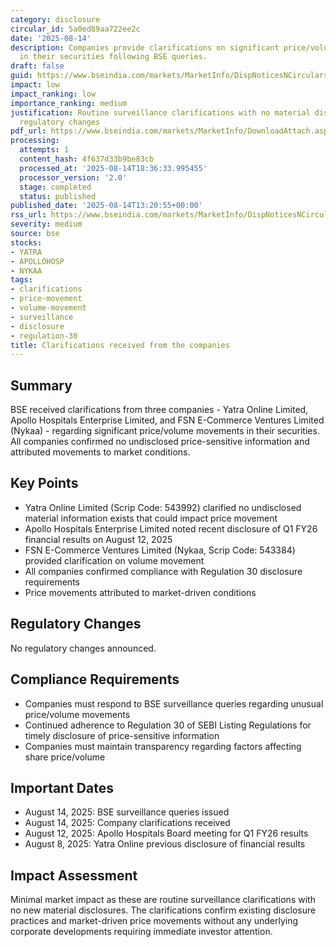```yaml
---
category: disclosure
circular_id: 5a0ed89aa722ee2c
date: '2025-08-14'
description: Companies provide clarifications on significant price/volume movements
  in their securities following BSE queries.
draft: false
guid: https://www.bseindia.com/markets/MarketInfo/DispNoticesNCirculars.aspx?Noticeid={C71405C1-2C4A-4BD3-B10C-07456008F54E}&noticeno=20250814-49&dt=08/14/2025&icount=49&totcount=67&flag=0
impact: low
impact_ranking: low
importance_ranking: medium
justification: Routine surveillance clarifications with no material disclosures or
  regulatory changes
pdf_url: https://www.bseindia.com/markets/MarketInfo/DownloadAttach.aspx?id=20250814-49&attachedId=16e277d4-6372-4085-84b7-98e9b0792783
processing:
  attempts: 1
  content_hash: 4f637d33b9be83cb
  processed_at: '2025-08-14T18:36:33.995455'
  processor_version: '2.0'
  stage: completed
  status: published
published_date: '2025-08-14T13:20:55+00:00'
rss_url: https://www.bseindia.com/markets/MarketInfo/DispNoticesNCirculars.aspx?Noticeid={C71405C1-2C4A-4BD3-B10C-07456008F54E}&noticeno=20250814-49&dt=08/14/2025&icount=49&totcount=67&flag=0
severity: medium
source: bse
stocks:
- YATRA
- APOLLOHOSP
- NYKAA
tags:
- clarifications
- price-movement
- volume-movement
- surveillance
- disclosure
- regulation-30
title: Clarifications received from the companies
---
```


## Summary

BSE received clarifications from three companies - Yatra Online Limited, Apollo Hospitals Enterprise Limited, and FSN E-Commerce Ventures Limited (Nykaa) - regarding significant price/volume movements in their securities. All companies confirmed no undisclosed price-sensitive information and attributed movements to market conditions.

## Key Points

- Yatra Online Limited (Scrip Code: 543992) clarified no undisclosed material information exists that could impact price movement
- Apollo Hospitals Enterprise Limited noted recent disclosure of Q1 FY26 financial results on August 12, 2025
- FSN E-Commerce Ventures Limited (Nykaa, Scrip Code: 543384) provided clarification on volume movement
- All companies confirmed compliance with Regulation 30 disclosure requirements
- Price movements attributed to market-driven conditions

## Regulatory Changes

No regulatory changes announced.

## Compliance Requirements

- Companies must respond to BSE surveillance queries regarding unusual price/volume movements
- Continued adherence to Regulation 30 of SEBI Listing Regulations for timely disclosure of price-sensitive information
- Companies must maintain transparency regarding factors affecting share price/volume

## Important Dates

- August 14, 2025: BSE surveillance queries issued
- August 14, 2025: Company clarifications received
- August 12, 2025: Apollo Hospitals Board meeting for Q1 FY26 results
- August 8, 2025: Yatra Online previous disclosure of financial results

## Impact Assessment

Minimal market impact as these are routine surveillance clarifications with no new material disclosures. The clarifications confirm existing disclosure practices and market-driven price movements without any underlying corporate developments requiring immediate investor attention.